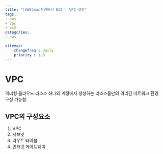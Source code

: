 ```yaml
---
title: "[AWS]mac환경에서 EC2 - VPC 설정"
tags:
- aws
- vpc
- ec2
categories:
- aws

sitemap:
    changefreq : daily
    priority : 1.0
---
```


# VPC

격리형 클라우드 리소스
하나의 계정에서 생성하는 리소스들만의 격리된 네트워크 환경 구성 가능함.

## VPC의 구성요소

1. VPC
2. 서브넷
3. 라우트 테이블
4. 인터넷 게이트웨이
